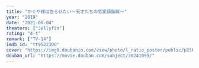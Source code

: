 ```yaml
---
title: "かぐや様は告らせたい～天才たちの恋愛頭脳戦～"
year: "2019"
date: "2021-06-04"
theaters: ["Jellyfin"]
rating: "4-t"
remark: ["TV-14"]
imdb_id: "tt9522300"
cover: "https://img9.doubanio.com/view/photo/l_ratio_poster/public/p2565684354.jpg"
douban_url: "https://movie.douban.com/subject/30241099/"
---
```

